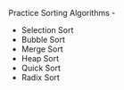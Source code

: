 Practice Sorting Algorithms -
- Selection Sort
- Bubble Sort
- Merge Sort
- Heap Sort
- Quick Sort
- Radix Sort
